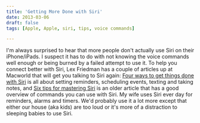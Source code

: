 ```yaml
---
title: 'Getting More Done with Siri'
date: 2013-03-06
draft: false
tags: [Apple, Apple, siri, tips, voice commands]

---
```


I'm always surprised to hear that more people don't actually use Siri on their iPhone/iPads. I suspect it has to do with not knowing the voice commands well enough or being burned by a failed attempt to use it. To help you connect better with Siri, Lex Friedman has a couple of articles up at Macworld that will get you talking to Siri again: [Four ways to get things done with Siri](http://www.macworld.com/article/2029855/four-ways-to-get-things-done-with-siri.html) is all about setting reminders, scheduling events, texting and taking notes, and [Six tips for mastering Siri](http://www.macworld.com/article/1163896/six_tips_for_mastering_siri.html) is an older article that has a good overview of commands you can use with Siri. My wife uses Siri ever day for reminders, alarms and timers. We'd probably use it a lot more except that either our house (aka kids) are too loud or it's more of a distraction to sleeping babies to use Siri.
